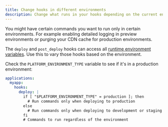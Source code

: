 ```yaml
---
title: Change hooks in different environments
description: Change what runs in your hooks depending on the current environment type.
---
```


You might have certain commands you want to run only in certain environments.
For example enabling detailed logging in preview environments
or purging your CDN cache for production environments.

The `deploy` and `post_deploy` hooks can access all [runtime environment variables](../../development/variables/use-variables.md#use-provided-variables).
Use this to vary those hooks based on the environment.

Check the `PLATFORM_ENVIRONMENT_TYPE` variable to see if it's in a production environment:

```yaml {configFile="app"}
applications:
  myapp:
    hooks:
      deploy: |
        if [ "$PLATFORM_ENVIRONMENT_TYPE" = production ]; then
          # Run commands only when deploying to production
        else
          # Run commands only when deploying to development or staging environments
        fi
        # Commands to run regardless of the environment
```

